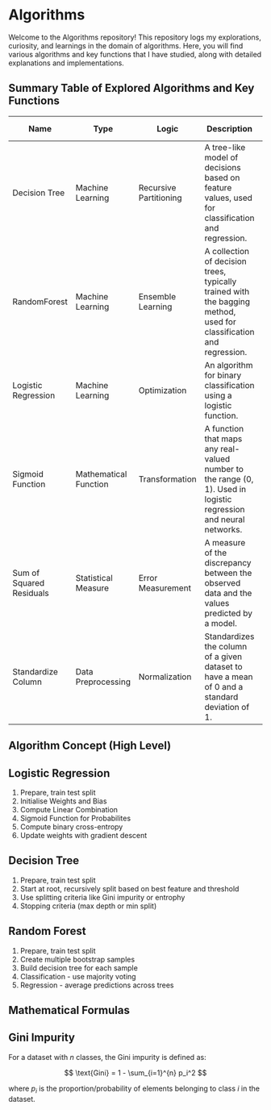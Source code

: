 # Algorithms

Welcome to the Algorithms repository! This repository logs my explorations, curiosity, and learnings in the domain of algorithms. Here, you will find various algorithms and key functions that I have studied, along with detailed explanations and implementations.

## Summary Table of Explored Algorithms and Key Functions


| Name                     | Type                  | Logic                 | Description                                                                 | Method                | Normalization Needed |
|--------------------------|-----------------------|-----------------------|-----------------------------------------------------------------------------|-----------------------|-----------------------|
| Decision Tree            | Machine Learning      | Recursive Partitioning| A tree-like model of decisions based on feature values, used for classification and regression. | Gini Impurity         | No                    |
| RandomForest             | Machine Learning      | Ensemble Learning     | A collection of decision trees, typically trained with the bagging method, used for classification and regression. | Majority Voting / Averaging | No                    |
| Logistic Regression      | Machine Learning      | Optimization          | An algorithm for binary classification using a logistic function.           | Gradient Descent      | Yes                   |
| Sigmoid Function         | Mathematical Function | Transformation        | A function that maps any real-valued number to the range (0, 1). Used in logistic regression and neural networks. | Mathematical Formula  | No                    |
| Sum of Squared Residuals | Statistical Measure   | Error Measurement     | A measure of the discrepancy between the observed data and the values predicted by a model. | Residual Calculation  | No                    |
| Standardize Column       | Data Preprocessing    | Normalization         | Standardizes the column of a given dataset to have a mean of 0 and a standard deviation of 1. | Feature Scaling       | Yes                   |


## Algorithm Concept (High Level)

## Logistic Regression
1. Prepare, train test split
2. Initialise Weights and Bias
3. Compute Linear Combination
4. Sigmoid Function for Probabilites
5. Compute binary cross-entropy
6. Update weights with gradient descent


## Decision Tree
1. Prepare, train test split
2. Start at root, recursively split based on best feature and threshold
3. Use splitting criteria like Gini impurity or entrophy
4. Stopping criteria (max depth or min split)


## Random Forest
1. Prepare, train test split
2. Create multiple bootstrap samples 
3. Build decision tree for each sample
4. Classification - use majority voting
5. Regression - average predictions across trees

## Mathematical Formulas 

## Gini Impurity
For a dataset with $n$ classes, the Gini impurity is defined as:

$$
\text{Gini} = 1 - \sum_{i=1}^{n} p_i^2
$$

where $p_i$ is the proportion/probability of elements belonging to class $i$ in the dataset.